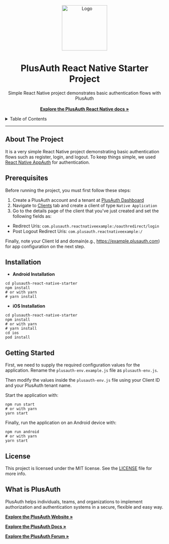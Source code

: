 <div align="center">
  <a href="https://plusauth.com/">
    <img src="https://docs.plusauth.com/favicon.png" alt="Logo" width="144">
  </a>
</div>

<h1 align="center">PlusAuth React Native Starter Project</h1>

 <p align="center">
    Simple React Native project demonstrates basic authentication flows with PlusAuth
    <br />
    <br />
    <a href="https://docs.plusauth.com/quickStart/native/react-native" target="_blank"><strong>Explore the PlusAuth React Native docs »</strong></a>
</p>

<details>
  <summary>Table of Contents</summary>
  <ol>
    <li><a href="#about-the-project">About The Project</a></li>
    <li><a href="#prerequisites">Prerequisites</a></li>
    <li><a href="#installation">Installation</a></li>
    <li><a href="#getting-started">Getting Started</a></li>
    <li><a href="#license">License</a></li>
    <li><a href="#what-is-plusauth">What is PlusAuth</a></li>
  </ol>
</details>

---

## About The Project

It is a very simple React Native project demonstrating basic authentication flows such as register, login, and logout. To keep things simple, we used [React Native AppAuth](https://github.com/FormidableLabs/react-native-app-auth) for authentication.

## Prerequisites

Before running the project, you must first follow these steps:

1. Create a PlusAuth account and a tenant at [PlusAuth Dashboard](https://dashboard.plusauth.com)
2. Navigate to [Clients](https://dashboard.plusauth.com/~clients) tab and create a client of type `Native Application`
3. Go to the details page of the client that you've just created and set the following fields as:

- Redirect Uris:  `com.plusauth.reactnativeexample:/oauthredirect/login`
- Post Logout Redirect Uris:  `com.plusauth.reactnativeexample:/`

Finally, note your Client Id and domain(e.g., https://example.plusauth.com) for app configuration on the next step.

## Installation

* **Android Installation**

```shell
cd plusauth-react-native-starter
npm install
# or with yarn
# yarn install
```

* **iOS Installation**

```shell
cd plusauth-react-native-starter
npm install
# or with yarn
# yarn install
cd ios
pod install
```

## Getting Started

First, we need to supply the required configuration values for the application. Rename the `plusauth-env.example.js` file as `plusauth-env.js`.

Then modify the values inside the `plusauth-env.js` file using your Client ID and your PlusAuth tenant name.

Start the application with:

```shell
npm run start
# or with yarn
yarn start
```

Finally, run the application on an Android device with:

```shell
npm run android
# or with yarn
yarn start
```

## License

This project is licensed under the MIT license. See the [LICENSE](LICENSE) file for more info.

## What is PlusAuth

PlusAuth helps individuals, teams, and organizations to implement authorization and authentication systems in a secure, flexible and easy way.

<a href="https://plusauth.com/" target="_blank"><strong>Explore the PlusAuth Website »</strong></a>

<a href="https://docs.plusauth.com/" target="_blank"><strong>Explore the PlusAuth Docs »</strong></a>

<a href="https://forum.plusauth.com/" target="_blank"><strong>Explore the PlusAuth Forum »</strong></a>
